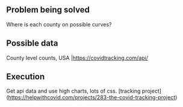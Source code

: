  ## Problem being solved
 Where is each county on possible curves?                    
 
 ## Possible data
County level counts, USA                                    |https://covidtracking.com/api/                        

## Execution

Get api data and use high charts, lots of css.                                                                                                       [tracking project] (https://helpwithcovid.com/projects/283-the-covid-tracking-project)                      